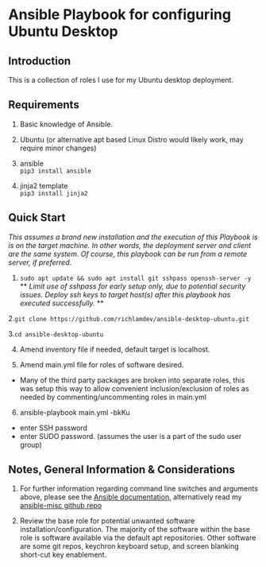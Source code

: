 # Ansible Playbook for configuring Ubuntu Desktop


## Introduction

This is a collection of roles I use for my Ubuntu desktop deployment.


## Requirements

1) Basic knowledge of Ansible.

2) Ubuntu (or alternative apt based Linux Distro would likely work, may require
minor changes)

3) ansible\
````pip3 install ansible````

4) jinja2 template\
````pip3 install jinja2````


## Quick Start

*This assumes a brand new installation and the execution of this Playbook is
is on the target machine.  In other words, the deployment server and client are
the same system.  Of course, this playbook can be run from a remote server, if
preferred.*

1. ````sudo apt update && sudo apt install git sshpass openssh-server -y````
** *Limit use of sshpass for early setup only, due to potential security issues.
Deploy ssh keys to target host(s) after this playbook has executed successfully.* **

2.````git clone https://github.com/richlamdev/ansible-desktop-ubuntu.git````

3.````cd ansible-desktop-ubuntu````

4. Amend inventory file if needed, default target is localhost.

5. Amend main.yml file for roles of software desired.

* Many of the third party packages are broken into separate roles, this was
setup this way to allow convenient inclusion/exclusion of roles as needed by
commenting/uncommenting roles in main.yml

6. ansible-playbook main.yml -bkKu <username>
  * enter SSH password
  * enter SUDO password. (assumes the user is a part of the sudo user group)


## Notes, General Information & Considerations

1. For further information regarding command line switches and arguments above,
please see the [Ansible documentation](https://docs.ansible.com/ansible/latest/cli/ansible-playbook.html),
alternatively read my [ansible-misc github repo](https://github.com/richlamdev/ansible-misc.git)

2. Review the base role for potential unwanted software installation/configuration.
The majority of the software within the base role is software available via the
default apt repositories.  Other software are some git repos, keychron keyboard
setup, and screen blanking short-cut key enablement.
